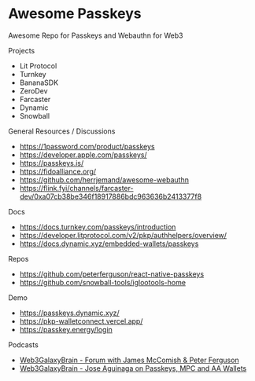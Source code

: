 # Awesome Passkeys
Awesome Repo for Passkeys and Webauthn for Web3

Projects
- Lit Protocol
- Turnkey
- BananaSDK
- ZeroDev
- Farcaster
- Dynamic
- Snowball
  
General Resources / Discussions
- https://1password.com/product/passkeys
- https://developer.apple.com/passkeys/
- https://passkeys.is/
- https://fidoalliance.org/
- https://github.com/herrjemand/awesome-webauthn
- https://flink.fyi/channels/farcaster-dev/0xa07cb38be346f18917886bdc963636b2413377f8

Docs

- https://docs.turnkey.com/passkeys/introduction
- https://developer.litprotocol.com/v2/pkp/authhelpers/overview/
- https://docs.dynamic.xyz/embedded-wallets/passkeys

Repos

- https://github.com/peterferguson/react-native-passkeys
- https://github.com/snowball-tools/iglootools-home

Demo

- https://passkeys.dynamic.xyz/
- https://pkp-walletconnect.vercel.app/
- https://passkey.energy/login

Podcasts

- [Web3GalaxyBrain - Forum with James McComish & Peter Ferguson](https://open.spotify.com/episode/64FsYOoGfFj1651EVQhOrT?si=2255dca4fb844f7a)
- [Web3GalaxyBrain - Jose Aguinaga on Passkeys, MPC and AA Wallets](https://open.spotify.com/episode/1z4HJqXgFlrG4t1FX9CN8x?si=8ae9e8abdc1c459f)
